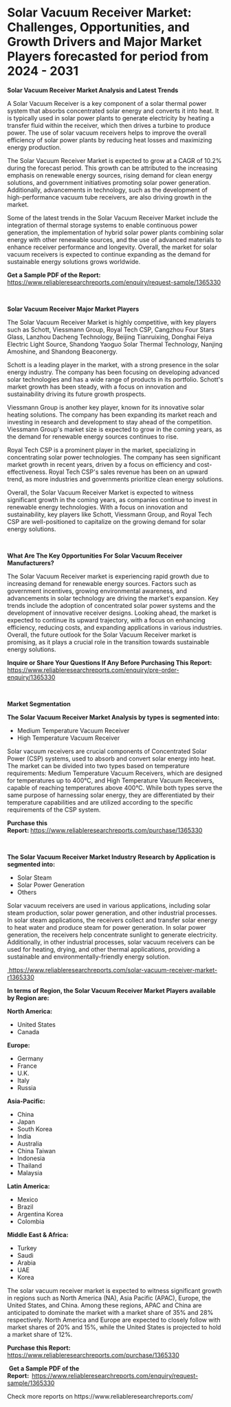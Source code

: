 <p><h1>Solar Vacuum Receiver Market: Challenges, Opportunities, and Growth Drivers and Major Market Players forecasted for period from 2024 - 2031</h1></p><p><strong>Solar Vacuum Receiver Market Analysis and Latest Trends</strong></p>
<p><p>A Solar Vacuum Receiver is a key component of a solar thermal power system that absorbs concentrated solar energy and converts it into heat. It is typically used in solar power plants to generate electricity by heating a transfer fluid within the receiver, which then drives a turbine to produce power. The use of solar vacuum receivers helps to improve the overall efficiency of solar power plants by reducing heat losses and maximizing energy production.</p><p>The Solar Vacuum Receiver Market is expected to grow at a CAGR of 10.2% during the forecast period. This growth can be attributed to the increasing emphasis on renewable energy sources, rising demand for clean energy solutions, and government initiatives promoting solar power generation. Additionally, advancements in technology, such as the development of high-performance vacuum tube receivers, are also driving growth in the market.</p><p>Some of the latest trends in the Solar Vacuum Receiver Market include the integration of thermal storage systems to enable continuous power generation, the implementation of hybrid solar power plants combining solar energy with other renewable sources, and the use of advanced materials to enhance receiver performance and longevity. Overall, the market for solar vacuum receivers is expected to continue expanding as the demand for sustainable energy solutions grows worldwide.</p></p>
<p><strong>Get a Sample PDF of the Report:&nbsp;</strong> <a href="https://www.reliableresearchreports.com/enquiry/request-sample/1365330">https://www.reliableresearchreports.com/enquiry/request-sample/1365330</a></p>
<p>&nbsp;</p>
<p><strong>Solar Vacuum Receiver Major Market Players</strong></p>
<p><p>The Solar Vacuum Receiver Market is highly competitive, with key players such as Schott, Viessmann Group, Royal Tech CSP, Cangzhou Four Stars Glass, Lanzhou Dacheng Technology, Beijing Tianruixing, Donghai Feiya Electric Light Source, Shandong Yaoguo Solar Thermal Technology, Nanjing Amoshine, and Shandong Beaconergy.</p><p>Schott is a leading player in the market, with a strong presence in the solar energy industry. The company has been focusing on developing advanced solar technologies and has a wide range of products in its portfolio. Schott's market growth has been steady, with a focus on innovation and sustainability driving its future growth prospects.</p><p>Viessmann Group is another key player, known for its innovative solar heating solutions. The company has been expanding its market reach and investing in research and development to stay ahead of the competition. Viessmann Group's market size is expected to grow in the coming years, as the demand for renewable energy sources continues to rise.</p><p>Royal Tech CSP is a prominent player in the market, specializing in concentrating solar power technologies. The company has seen significant market growth in recent years, driven by a focus on efficiency and cost-effectiveness. Royal Tech CSP's sales revenue has been on an upward trend, as more industries and governments prioritize clean energy solutions.</p><p>Overall, the Solar Vacuum Receiver Market is expected to witness significant growth in the coming years, as companies continue to invest in renewable energy technologies. With a focus on innovation and sustainability, key players like Schott, Viessmann Group, and Royal Tech CSP are well-positioned to capitalize on the growing demand for solar energy solutions.</p></p>
<p>&nbsp;</p>
<p><strong>What Are The Key Opportunities For Solar Vacuum Receiver Manufacturers?</strong></p>
<p><p>The Solar Vacuum Receiver market is experiencing rapid growth due to increasing demand for renewable energy sources. Factors such as government incentives, growing environmental awareness, and advancements in solar technology are driving the market's expansion. Key trends include the adoption of concentrated solar power systems and the development of innovative receiver designs. Looking ahead, the market is expected to continue its upward trajectory, with a focus on enhancing efficiency, reducing costs, and expanding applications in various industries. Overall, the future outlook for the Solar Vacuum Receiver market is promising, as it plays a crucial role in the transition towards sustainable energy solutions.</p></p>
<p><strong>Inquire or Share Your Questions If Any Before Purchasing This Report:</strong> <a href="https://www.reliableresearchreports.com/enquiry/pre-order-enquiry/1365330">https://www.reliableresearchreports.com/enquiry/pre-order-enquiry/1365330</a></p>
<p>&nbsp;</p>
<p><strong>Market Segmentation</strong></p>
<p><strong>The Solar Vacuum Receiver Market Analysis by types is segmented into:</strong></p>
<p><ul><li>Medium Temperature Vacuum Receiver</li><li>High Temperature Vacuum Receiver</li></ul></p>
<p><p>Solar vacuum receivers are crucial components of Concentrated Solar Power (CSP) systems, used to absorb and convert solar energy into heat. The market can be divided into two types based on temperature requirements: Medium Temperature Vacuum Receivers, which are designed for temperatures up to 400°C, and High Temperature Vacuum Receivers, capable of reaching temperatures above 400°C. While both types serve the same purpose of harnessing solar energy, they are differentiated by their temperature capabilities and are utilized according to the specific requirements of the CSP system.</p></p>
<p><strong>Purchase this Report:&nbsp;</strong><a href="https://www.reliableresearchreports.com/purchase/1365330">https://www.reliableresearchreports.com/purchase/1365330</a></p>
<p>&nbsp;</p>
<p><strong>The Solar Vacuum Receiver Market Industry Research by Application is segmented into:</strong></p>
<p><ul><li>Solar Steam</li><li>Solar Power Generation</li><li>Others</li></ul></p>
<p><p>Solar vacuum receivers are used in various applications, including solar steam production, solar power generation, and other industrial processes. In solar steam applications, the receivers collect and transfer solar energy to heat water and produce steam for power generation. In solar power generation, the receivers help concentrate sunlight to generate electricity. Additionally, in other industrial processes, solar vacuum receivers can be used for heating, drying, and other thermal applications, providing a sustainable and environmentally-friendly energy solution.</p></p>
<p><a href="https://www.reliableresearchreports.com/solar-vacuum-receiver-market-r1365330">&nbsp;https://www.reliableresearchreports.com/solar-vacuum-receiver-market-r1365330</a></p>
<p><strong>In terms of Region, the Solar Vacuum Receiver Market Players available by Region are:</strong></p>
<p>
    <p> <strong> North America: </strong>
        <ul>
            <li>United States</li>
            <li>Canada</li>
        </ul>
        </p> 
    <p> <strong> Europe: </strong>
        <ul>
            <li>Germany</li>
            <li>France</li>
            <li>U.K.</li>
            <li>Italy</li>
            <li>Russia</li>
        </ul>
        </p> 
    <p> <strong> Asia-Pacific: </strong>
        <ul>
            <li>China</li>
            <li>Japan</li>
            <li>South Korea</li>
            <li>India</li>
            <li>Australia</li>
            <li>China Taiwan</li>
            <li>Indonesia</li>
            <li>Thailand</li>
            <li>Malaysia</li>
        </ul>
        </p> 
    <p> <strong> Latin America: </strong>
        <ul>
            <li>Mexico</li>
            <li>Brazil</li>
            <li>Argentina Korea</li>
            <li>Colombia</li>
        </ul>
        </p> 
    <p> <strong> Middle East & Africa: </strong>
        <ul>
            <li>Turkey</li>
            <li>Saudi</li>
            <li>Arabia</li>
            <li>UAE</li>
            <li>Korea</li>
        </ul>
    </p>
    </p>
<p><p>The solar vacuum receiver market is expected to witness significant growth in regions such as North America (NA), Asia Pacific (APAC), Europe, the United States, and China. Among these regions, APAC and China are anticipated to dominate the market with a market share of 35% and 28% respectively. North America and Europe are expected to closely follow with market shares of 20% and 15%, while the United States is projected to hold a market share of 12%.</p></p>
<p><strong>Purchase this Report: </strong><a href="https://www.reliableresearchreports.com/purchase/1365330">https://www.reliableresearchreports.com/purchase/1365330</a></p>
<p>&nbsp;<strong>Get a Sample PDF of the Report:&nbsp;&nbsp;</strong><a href="https://www.reliableresearchreports.com/enquiry/request-sample/1365330">https://www.reliableresearchreports.com/enquiry/request-sample/1365330</a></p>
<p><strong></strong></p>
<p>Check more reports on https://www.reliableresearchreports.com/</p>